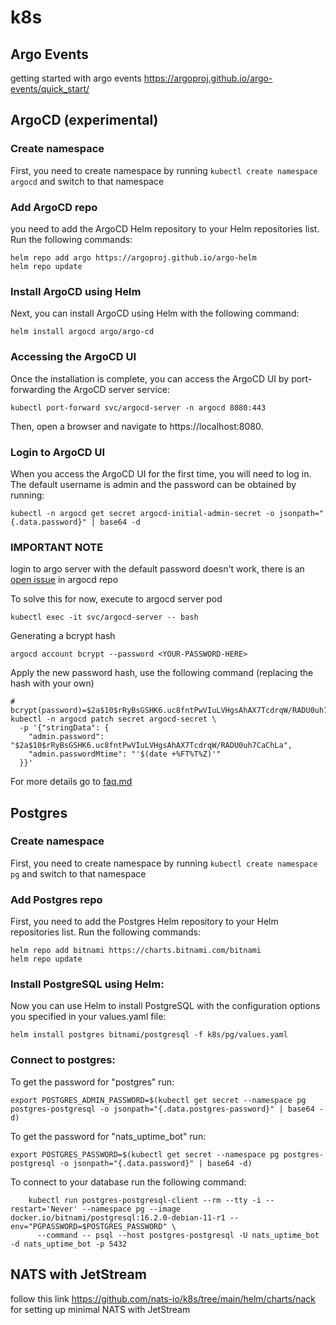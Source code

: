 # k8s

## Argo Events

getting started with argo events https://argoproj.github.io/argo-events/quick_start/

## ArgoCD (experimental)

### Create namespace 

First, you need to create namespace by running `kubectl create namespace argocd` and switch to that namespace

### Add ArgoCD repo

you need to add the ArgoCD Helm repository to your Helm repositories list. Run the following commands:
```shell
helm repo add argo https://argoproj.github.io/argo-helm
helm repo update
```

### Install ArgoCD using Helm

Next, you can install ArgoCD using Helm with the following command:
```shell
helm install argocd argo/argo-cd
```

### Accessing the ArgoCD UI

Once the installation is complete, you can access the ArgoCD UI by port-forwarding the ArgoCD server service:
```shell
kubectl port-forward svc/argocd-server -n argocd 8080:443
```

Then, open a browser and navigate to https://localhost:8080.

### Login to ArgoCD UI

When you access the ArgoCD UI for the first time, you will need to log in. The default username is admin and the password can be obtained by running:
```shell
kubectl -n argocd get secret argocd-initial-admin-secret -o jsonpath="{.data.password}" | base64 -d
```


### IMPORTANT NOTE

login to argo server with the default password doesn't work, there is an [open issue](https://github.com/argoproj/argo-cd/issues/10708) in argocd repo


To solve this for now, execute to argocd server pod
```shell
kubectl exec -it svc/argocd-server -- bash 
```

Generating a bcrypt hash
```shell
argocd account bcrypt --password <YOUR-PASSWORD-HERE>
```

Apply the new password hash, use the following command (replacing the hash with your own)
```shell
# bcrypt(password)=$2a$10$rRyBsGSHK6.uc8fntPwVIuLVHgsAhAX7TcdrqW/RADU0uh7CaChLa
kubectl -n argocd patch secret argocd-secret \
  -p '{"stringData": {
    "admin.password": "$2a$10$rRyBsGSHK6.uc8fntPwVIuLVHgsAhAX7TcdrqW/RADU0uh7CaChLa",
    "admin.passwordMtime": "'$(date +%FT%T%Z)'"
  }}'
```
For more details go to [faq.md](https://github.com/argoproj/argo-cd/blob/master/docs/faq.md#i-forgot-the-admin-password-how-do-i-reset-it)


## Postgres

### Create namespace 

First, you need to create namespace by running `kubectl create namespace pg` and switch to that namespace

### Add Postgres repo

First, you need to add the Postgres Helm repository to your Helm repositories list. Run the following commands:
```shell
helm repo add bitnami https://charts.bitnami.com/bitnami
helm repo update
```

### Install PostgreSQL using Helm:

Now you can use Helm to install PostgreSQL with the configuration options you specified in your values.yaml file:
```shell
helm install postgres bitnami/postgresql -f k8s/pg/values.yaml
```

### Connect to postgres:

To get the password for "postgres" run:
```shell
export POSTGRES_ADMIN_PASSWORD=$(kubectl get secret --namespace pg postgres-postgresql -o jsonpath="{.data.postgres-password}" | base64 -d)
```

To get the password for "nats_uptime_bot" run:
```shell
export POSTGRES_PASSWORD=$(kubectl get secret --namespace pg postgres-postgresql -o jsonpath="{.data.password}" | base64 -d)
```

To connect to your database run the following command:
```shell
    kubectl run postgres-postgresql-client --rm --tty -i --restart='Never' --namespace pg --image docker.io/bitnami/postgresql:16.2.0-debian-11-r1 --env="PGPASSWORD=$POSTGRES_PASSWORD" \
      --command -- psql --host postgres-postgresql -U nats_uptime_bot -d nats_uptime_bot -p 5432
```

## NATS with JetStream

follow this link https://github.com/nats-io/k8s/tree/main/helm/charts/nack for setting up minimal NATS with JetStream
